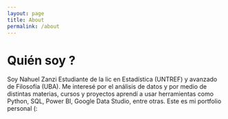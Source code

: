 ```yaml
---
layout: page
title: About
permalink: /about
---
```


# Quién soy ?

Soy Nahuel Zanzi
Estudiante de la lic en Estadística (UNTREF) y avanzado de Filosofía (UBA). Me interesé por el análisis de datos y por medio de distintas materias, cursos y proyectos aprendí a usar herramientas como Python, SQL, Power BI, Google Data Studio, entre otras.
Este es mi portfolio personal (:
